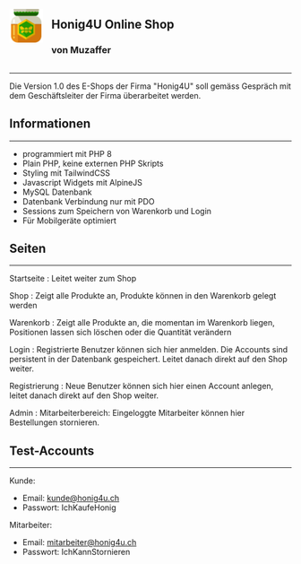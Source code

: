 <div id="header">

![alt text](images/logo.svg)
<div>

## Honig4U Online Shop
### von Muzaffer
</div>

</div>

---

Die Version 1.0 des E-Shops der Firma "Honig4U" soll gemäss Gespräch mit dem Geschäftsleiter der Firma überarbeitet werden.

## Informationen
---
- programmiert mit PHP 8
- Plain PHP, keine externen PHP Skripts
- Styling mit TailwindCSS
- Javascript Widgets mit AlpineJS
- MySQL Datenbank
- Datenbank Verbindung nur mit PDO
- Sessions zum Speichern von Warenkorb und Login
- Für Mobilgeräte optimiert

## Seiten
---
Startseite
: Leitet weiter zum Shop 

Shop
: Zeigt alle Produkte an, Produkte können in den Warenkorb gelegt werden

Warenkorb
: Zeigt alle Produkte an, die momentan im Warenkorb liegen, Positionen lassen sich löschen oder die Quantität verändern

Login
: Registrierte Benutzer können sich hier anmelden. Die Accounts sind persistent in der Datenbank gespeichert. Leitet danach direkt auf den Shop weiter.

Registrierung
: Neue Benutzer können sich hier einen Account anlegen, leitet danach direkt auf den Shop weiter.

Admin
: Mitarbeiterbereich: Eingeloggte Mitarbeiter können hier Bestellungen stornieren.

## Test-Accounts
---
Kunde:
- Email: kunde@honig4u.ch
- Passwort: IchKaufeHonig

Mitarbeiter:
- Email: mitarbeiter@honig4u.ch
- Passwort: IchKannStornieren



<style type="text/css">
    img {
        height: 60px;
        margin-right:15px;
    }
    div#header {
        display:flex;
        justify-content:
    }
</style>